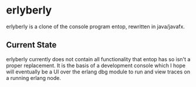 
# erlyberly

erlyberly is a clone of the console program entop, rewritten in java/javafx.  

## Current State

erlyberly currently does not contain all functionality that entop has so isn't a proper replacement.  It is the basis of a development console which I hope will eventually be a UI over the erlang dbg module to run and view traces on a running erlang node.